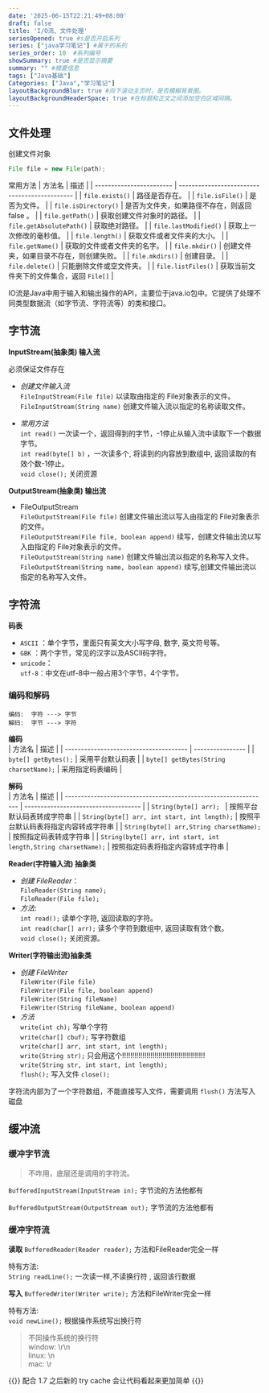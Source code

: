 ```yaml
---
date: '2025-06-15T22:21:49+08:00'
draft: false
title: 'I/O流、文件处理'
seriesOpened: true #s是否开启系列
series: ["java学习笔记"] #属于的系列 
series_order: 10  #系列编号
showSummary: true #是否显示摘要
summary: "" #摘要信息
tags: ["Java基础"]
Categories: ["Java","学习笔记"]
layoutBackgroundBlur: true #向下滚动主页时，是否模糊背景图。
layoutBackgroundHeaderSpace: true #在标题和正文之间添加空白区域间隔。
---
```


## 文件处理

创建文件对象
~~~java
File file = new File(path);
~~~

常用方法
| 方法名                   | 描述                                          |
| ------------------------ | --------------------------------------------- |
| `file.exists()`          | 路径是否存在。                                |
| `file.isFile()`          | 是否为文件。                                  |
| `file.isDirectory()`     | 是否为文件夹，如果路径不存在，则返回 false 。 |
| `file.getPath()`         | 获取创建文件对象时的路径。                    |
| `file.getAbsolutePath()` | 获取绝对路径。                                |
| `file.lastModified()`    | 获取上一次修改的毫秒值。                      |
| `file.length()`          | 获取文件或者文件夹的大小。                    |
| `file.getName()`         | 获取的文件或者文件夹的名字。                  |
| `file.mkdir()`           | 创建文件夹，如果目录不存在，则创建失败。      |
| `file.mkdirs()`          | 创建目录。                                    |
| `file.delete()`          | 只能删除文件或空文件夹。                      |
| `file.listFiles()`       | 获取当前文件夹下的文件集合，返回 `File[]`     |







IO流是Java中用于输入和输出操作的API，主要位于java.io包中。它提供了处理不同类型数据流（如字节流、字符流等）的类和接口。

## 字节流

**InputStream(抽象类) 输入流**

必须保证文件存在

- *创建文件输入流*  
  `FileInputStream(File file)`  以读取由指定的 File对象表示的文件。  
  `FileInputStream(String name)`  创建文件输入流以指定的名称读取文件。  

- *常用方法*   
  `int read()`  一次读一个，返回得到的字节，-1停止从输入流中读取下一个数据字节。  
  `int read(byte[] b)` ，一次读多个, 将读到的内容放到数组中, 返回读取的有效个数-1停止。  
  `void close();` 关闭资源

**OutputStream(抽象类) 输出流**
- FileOutputStream  
  `FileOutputStream(File file)`  创建文件输出流以写入由指定的 File对象表示的文件。  
  `FileOutputStream(File file, boolean append)` 续写，创建文件输出流以写入由指定的 File对象表示的文件。  
`FileOutputStream(String name)` 创建文件输出流以指定的名称写入文件。  
`FileOutputStream(String name, boolean append)` 续写,创建文件输出流以指定的名称写入文件。  

## 字符流

**码表**
- `ASCII` ：单个字节，里面只有英文大小写字母, 数字, 英文符号等。
- `GBK` ：两个字节，常见的汉字以及ASCII码字符。
- `unicode`：  
  `utf-8`：中文在utf-8中一般占用3个字节，4个字节。

### 编码和解码
    编码:  字符 ---> 字节
    解码:  字节 ---> 字符

**编码**  
| 方法名                                 | 描述             |
| -------------------------------------- | ---------------- |
| `byte[] getBytes();`                   | 采用平台默认码表 |
| `byte[] getBytes(String charsetName);` | 采用指定码表编码 |

**解码**  
| 方法名                                                          | 描述                                 |
| --------------------------------------------------------------- | ------------------------------------ |
| `String(byte[] arr); `                                          | 按照平台默认码表转成字符串           |
| `String(byte[] arr, int start, int length);`                    | 按照平台默认码表将指定内容转成字符串 |
| `String(byte[] arr,String charsetName);`                        | 按照指定码表转成字符串               |
| `String(byte[] arr, int start, int length,String charsetName);` | 按照指定码表将指定内容转成字符串     |



**Reader(字符输入流) 抽象类**

- *创建 FileReader*：  
  `FileReader(String name);`  
  `FileReader(File file);`  
- *方法*:  
  `int read();` 读单个字符, 返回读取的字符。  
  `int read(char[] arr);` 读多个字符到数组中, 返回读取有效个数。  
  `void close();` 关闭资源。  

**Writer(字符输出流)抽象类**

- *创建 FileWriter*  
    `FileWriter(File file)`  
    `FileWriter(File file, boolean append)`  
    `FileWriter(String fileName)`  
    `FileWriter(String fileName, boolean append)`  
- *方法*  
    `write(int ch);` 写单个字符  
    `write(char[] cbuf);` 写字符数组  
    `write(char[] arr, int start, int length);`  
    `write(String str);` 只会用这个!!!!!!!!!!!!!!!!!!!!!!!!!!!!!!!!!!!!!!!!!  
    `write(String str, int start, int length);`  
    `flush();`  写入文件
    `close();`  

字符流内部为了一个字符数组，不能直接写入文件，需要调用 `flush()` 方法写入磁盘


## 缓冲流


### 缓冲字节流
> 不咋用，底层还是调用的字符流。

`BufferedInputStream(InputStream in);`  字节流的方法他都有

`BufferedOutputStream(OutputStream out);`  字节流的方法他都有


### 缓冲字符流

**读取**
`BufferedReader(Reader reader);` 方法和FileReader完全一样

特有方法:  
`String readLine();` 一次读一样,不读换行符 , 返回该行数据

**写入**
`BufferedWriter(Writer write);` 方法和FileWriter完全一样

特有方法:  
`void newLine();` 根据操作系统写出换行符

> 不同操作系统的换行符  
> window: \r\n  
> linux: \n  
> mac: \r  

{{<alert>}}
配合 1.7 之后新的 try cache 会让代码看起来更加简单
{{</alert>}}

